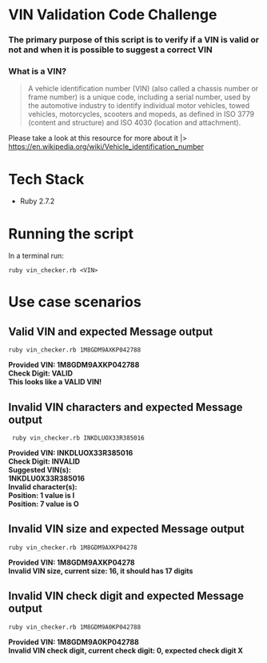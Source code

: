 # VIN Validation Code Challenge

### The primary purpose of this script is to verify if a VIN is valid or not and when it is possible to suggest a correct VIN

### **What is a VIN?** 
>A vehicle identification number (VIN) (also called a chassis number or frame number) is a unique code, including a serial number, used by the automotive industry to identify individual motor vehicles, towed vehicles, motorcycles, scooters and mopeds, as defined in ISO 3779 (content and structure) and ISO 4030 (location and attachment).

Please take a look at this resource for more about it |> https://en.wikipedia.org/wiki/Vehicle_identification_number

# Tech Stack

- Ruby 2.7.2

# Running the script
In a terminal run:
```shell
ruby vin_checker.rb <VIN>
```

# Use case scenarios

## Valid VIN and expected Message output
```shell
ruby vin_checker.rb 1M8GDM9AXKP042788
```

**Provided VIN: 1M8GDM9AXKP042788  
Check Digit: VALID  
This looks like a VALID VIN!**

## Invalid VIN characters and expected Message output
```shell
 ruby vin_checker.rb INKDLUOX33R385016 
```

**Provided VIN: INKDLUOX33R385016  
Check Digit: INVALID  
Suggested VIN(s):  
  1NKDLU0X33R385016   
Invalid character(s):  
  Position: 1 value is I  
  Position: 7 value is O**

## Invalid VIN size and expected Message output
```shell
ruby vin_checker.rb 1M8GDM9AXKP04278
```

**Provided VIN: 1M8GDM9AXKP04278  
Invalid VIN size, current size: 16, it should has 17 digits**

## Invalid VIN check digit and expected Message output
```shell
ruby vin_checker.rb 1M8GDM9A0KP042788 
```

**Provided VIN: 1M8GDM9A0KP042788  
Invalid VIN check digit, current check digit: 0, expected check digit X**

